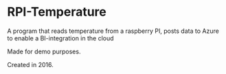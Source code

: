 # RPI-Temperature
A program that reads temperature from a raspberry PI, posts data to Azure to enable a BI-integration in the cloud 

Made for demo purposes.

Created in 2016.
